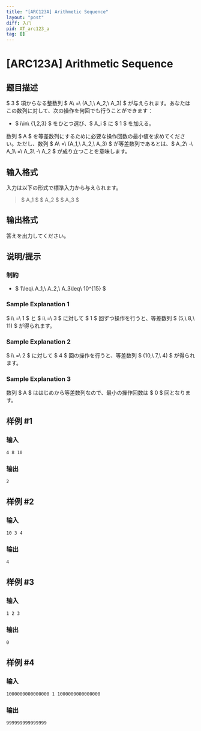```yaml
---
title: "[ARC123A] Arithmetic Sequence"
layout: "post"
diff: 入门
pid: AT_arc123_a
tag: []
---
```


# [ARC123A] Arithmetic Sequence

## 题目描述

[problemUrl]: https://atcoder.jp/contests/arc123/tasks/arc123_a

$ 3 $ 項からなる整数列 $ A\ =\ (A_1,\ A_2,\ A_3) $ が与えられます。あなたはこの数列に対して、次の操作を何回でも行うことができます：

- $ i\in\ \{1,2,3\} $ をひとつ選び、$ A_i $ に $ 1 $ を加える。

数列 $ A $ を等差数列にするために必要な操作回数の最小値を求めてください。ただし、数列 $ A\ =\ (A_1,\ A_2,\ A_3) $ が等差数列であるとは、$ A_2\ -\ A_1\ =\ A_3\ -\ A_2 $ が成り立つことを意味します。

## 输入格式

入力は以下の形式で標準入力から与えられます。

> $ A_1 $ $ A_2 $ $ A_3 $

## 输出格式

答えを出力してください。

## 说明/提示

### 制約

- $ 1\leq\ A_1,\ A_2,\ A_3\leq\ 10^{15} $

### Sample Explanation 1

$ i\ =\ 1 $ と $ i\ =\ 3 $ に対して $ 1 $ 回ずつ操作を行うと、等差数列 $ (5,\ 8,\ 11) $ が得られます。

### Sample Explanation 2

$ i\ =\ 2 $ に対して $ 4 $ 回の操作を行うと、等差数列 $ (10,\ 7,\ 4) $ が得られます。

### Sample Explanation 3

数列 $ A $ ははじめから等差数列なので、最小の操作回数は $ 0 $ 回となります。

## 样例 #1

### 输入

```
4 8 10
```

### 输出

```
2
```

## 样例 #2

### 输入

```
10 3 4
```

### 输出

```
4
```

## 样例 #3

### 输入

```
1 2 3
```

### 输出

```
0
```

## 样例 #4

### 输入

```
1000000000000000 1 1000000000000000
```

### 输出

```
999999999999999
```

